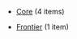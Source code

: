 - [Core](/docs/Core/README.md) <span class="sidebar-item-count">(4 items)</span>

- [Frontier](/docs/Frontier/README.md) <span class="sidebar-item-count">(1 item)</span>

